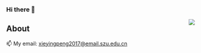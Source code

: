 ### Hi there 👋

<img align="right" src="https://count.getloli.com/get/@:Xyporz?theme=moebooru">

## About

📫 My email: xieyingpeng2017@email.szu.edu.cn

<!--
**Xyporz/Xyporz** is a ✨ _special_ ✨ repository because its `README.md` (this file) appears on your GitHub profile.

Here are some ideas to get you started:

- 🔭 I’m currently working on ...
- 🌱 I’m currently learning ...
- 👯 I’m looking to collaborate on ...
- 🤔 I’m looking for help with ...
- 💬 Ask me about ...
- 📫 How to reach me: ...
- 😄 Pronouns: ...
- ⚡ Fun fact: ...
-->
